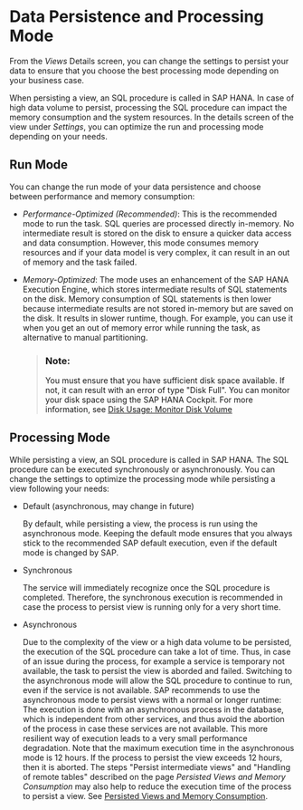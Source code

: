 <!-- loiod04f5dd6bbda44448407d54d2a7979be -->

# Data Persistence and Processing Mode

From the *Views* Details screen, you can change the settings to persist your data to ensure that you choose the best processing mode depending on your business case.

When persisting a view, an SQL procedure is called in SAP HANA. In case of high data volume to persist, processing the SQL procedure can impact the memory consumption and the system resources. In the details screen of the view under *Settings*, you can optimize the run and processing mode depending on your needs.



<a name="loiod04f5dd6bbda44448407d54d2a7979be__section_aft_2hw_tzb"/>

## Run Mode

You can change the run mode of your data persistence and choose between performance and memory consumption:

-   *Performance-Optimized \(Recommended\)*: This is the recommended mode to run the task. SQL queries are processed directly in-memory. No intermediate result is stored on the disk to ensure a quicker data access and data consumption. However, this mode consumes memory resources and if your data model is very complex, it can result in an out of memory and the task failed.
-   *Memory-Optimized*: The mode uses an enhancement of the SAP HANA Execution Engine, which stores intermediate results of SQL statements on the disk. Memory consumption of SQL statements is then lower because intermediate results are not stored in-memory but are saved on the disk. It results in slower runtime, though. For example, you can use it when you get an out of memory error while running the task, as alternative to manual partitioning. 

    > ### Note:  
    > You must ensure that you have sufficient disk space available. If not, it can result with an error of type "Disk Full". You can monitor your disk space using the SAP HANA Cockpit. For more information, see [Disk Usage: Monitor Disk Volume](https://help.sap.com/docs/SAP_HANA_COCKPIT/afa922439b204e9caf22c78b6b69e4f2/5c947a6a2f0f4c3b95a9628d4441bd18.html?locale=en-US&version=2.16.0.0) 




<a name="loiod04f5dd6bbda44448407d54d2a7979be__section_j35_dhw_tzb"/>

## Processing Mode

While persisting a view, an SQL procedure is called in SAP HANA. The SQL procedure can be executed synchronously or asynchronously. You can change the settings to optimize the processing mode while persistîng a view following your needs:

-   Default \(asynchronous, may change in future\)

    By default, while persisting a view, the process is run using the asynchronous mode. Keeping the default mode ensures that you always stick to the recommended SAP default execution, even if the default mode is changed by SAP.

-   Synchronous

    The service will immediately recognize once the SQL procedure is completed. Therefore, the synchronous execution is recommended in case the process to persist view is running only for a very short time.

-   Asynchronous

    Due to the complexity of the view or a high data volume to be persisted, the execution of the SQL procedure can take a lot of time. Thus, in case of an issue during the process, for example a service is temporary not available, the task to persist the view is aborded and failed. Switching to the asynchronous mode will allow the SQL procedure to continue to run, even if the service is not available. SAP recommends to use the asynchronous mode to persist views with a normal or longer runtime: The execution is done with an asynchronous process in the database, which is independent from other services, and thus avoid the abortion of the process in case these services are not available. This more resilient way of execution leads to a very small performance degradation. Note that the maximum execution time in the asynchronous mode is 12 hours. If the process to persist the view exceeds 12 hours, then it is aborted. The steps "Persist intermediate views" and "Handling of remote tables" described on the page *Persisted Views and Memory Consumption* may also help to reduce the execution time of the process to persist a view. See [Persisted Views and Memory Consumption](persisted-views-and-memory-consumption-e3d0495.md).


